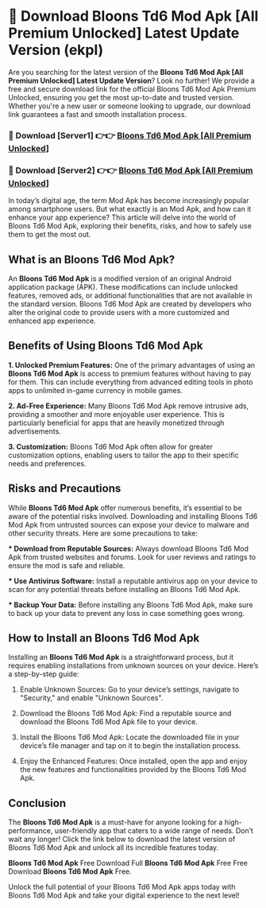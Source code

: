 # 🤖 Download Bloons Td6 Mod Apk [All Premium Unlocked] Latest Update Version (ekpl)

Are you searching for the latest version of the <strong>Bloons Td6 Mod Apk [All Premium Unlocked] Latest Update Version</strong>? Look no further! We provide a free and secure download link for the official Bloons Td6 Mod Apk Premium Unlocked, ensuring you get the most up-to-date and trusted version. Whether you're a new user or someone looking to upgrade, our download link guarantees a fast and smooth installation process.


<h3>📌 Download [Server1] 👉👉 <a href="https://hapymods.com?title=Bloons+Td6+Mod+Apk&ref=3B1">Bloons Td6 Mod Apk [All Premium Unlocked]</a></h3>

<h3>📌 Download [Server2] 👉👉 <a href="https://hapymods.com?title=Bloons+Td6+Mod+Apk&ref=3B1">Bloons Td6 Mod Apk [All Premium Unlocked]</a></h3>


In today’s digital age, the term Mod Apk has become increasingly popular among smartphone users. But what exactly is an Mod Apk, and how can it enhance your app experience? This article will delve into the world of Bloons Td6 Mod Apk, exploring their benefits, risks, and how to safely use them to get the most out.


<h2>What is an Bloons Td6 Mod Apk?</h2>

An <strong>Bloons Td6 Mod Apk</strong> is a modified version of an original Android application package (APK). These modifications can include unlocked features, removed ads, or additional functionalities that are not available in the standard version. Bloons Td6 Mod Apk are created by developers who alter the original code to provide users with a more customized and enhanced app experience.


<h2>Benefits of Using Bloons Td6 Mod Apk</h2>

<strong> 1. Unlocked Premium Features:</strong> One of the primary advantages of using an <strong>Bloons Td6 Mod Apk</strong> is access to premium features without having to pay for them. This can include everything from advanced editing tools in photo apps to unlimited in-game currency in mobile games.

<strong> 2. Ad-Free Experience:</strong> Many Bloons Td6 Mod Apk remove intrusive ads, providing a smoother and more enjoyable user experience. This is particularly beneficial for apps that are heavily monetized through advertisements.

<strong> 3. Customization:</strong> Bloons Td6 Mod Apk often allow for greater customization options, enabling users to tailor the app to their specific needs and preferences.


<h2>Risks and Precautions</h2>

While <strong>Bloons Td6 Mod Apk</strong> offer numerous benefits, it’s essential to be aware of the potential risks involved. Downloading and installing Bloons Td6 Mod Apk from untrusted sources can expose your device to malware and other security threats. Here are some precautions to take:

<strong> * Download from Reputable Sources:</strong> Always download Bloons Td6 Mod Apk from trusted websites and forums. Look for user reviews and ratings to ensure the mod is safe and reliable.

<strong> * Use Antivirus Software:</strong> Install a reputable antivirus app on your device to scan for any potential threats before installing an Bloons Td6 Mod Apk.

<strong> * Backup Your Data:</strong> Before installing any Bloons Td6 Mod Apk, make sure to back up your data to prevent any loss in case something goes wrong.


<h2>How to Install an Bloons Td6 Mod Apk</h2>

Installing an <strong>Bloons Td6 Mod Apk</strong> is a straightforward process, but it requires enabling installations from unknown sources on your device. Here’s a step-by-step guide:

 1. Enable Unknown Sources: Go to your device’s settings, navigate to "Security," and enable "Unknown Sources".

 2. Download the Bloons Td6 Mod Apk: Find a reputable source and download the Bloons Td6 Mod Apk file to your device.

 3. Install the Bloons Td6 Mod Apk: Locate the downloaded file in your device’s file manager and tap on it to begin the installation process.

 4. Enjoy the Enhanced Features: Once installed, open the app and enjoy the new features and functionalities provided by the Bloons Td6 Mod Apk.


<h2><strong>Conclusion</strong></h2>

The <strong>Bloons Td6 Mod Apk</strong> is a must-have for anyone looking for a high-performance, user-friendly app that caters to a wide range of needs. Don’t wait any longer! Click the link below to download the latest version of Bloons Td6 Mod Apk and unlock all its incredible features today.

<strong>Bloons Td6 Mod Apk</strong> Free Download Full <strong>Bloons Td6 Mod Apk</strong> Free Free Download <strong>Bloons Td6 Mod Apk</strong> Free.

Unlock the full potential of your Bloons Td6 Mod Apk apps today with Bloons Td6 Mod Apk and take your digital experience to the next level!